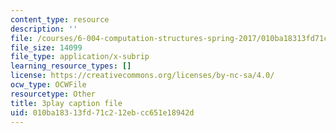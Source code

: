 ```yaml
---
content_type: resource
description: ''
file: /courses/6-004-computation-structures-spring-2017/010ba18313fd71c212ebcc651e18942d_z3DEmSG8kPk.srt
file_size: 14099
file_type: application/x-subrip
learning_resource_types: []
license: https://creativecommons.org/licenses/by-nc-sa/4.0/
ocw_type: OCWFile
resourcetype: Other
title: 3play caption file
uid: 010ba183-13fd-71c2-12eb-cc651e18942d
---
```

